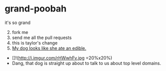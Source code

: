 # grand-poobah

it's so grand

2. fork me
3. send me all the pull requests
4. this is taylor's change
5. [My dog looks like she ate an edible.](http://imgur.com/gallery/uuW3U)
  * []!(http://i.imgur.com/rHWwhFv.jpg =20%x20%)
  * Dang, that dog is straight up about to talk to us about top level domains.
